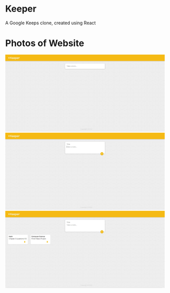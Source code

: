 # Keeper
A Google Keeps clone, created using React
# Photos of Website
<img src="Screenshots/Image1.JPG">
<img src="Screenshots/Image2.JPG">
<img src="Screenshots/Image3.JPG">  

